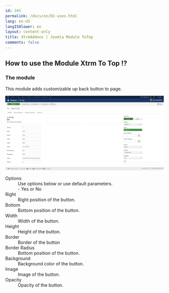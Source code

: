 ```yaml
---
id: 241
permalink: /docs/en/02-uses.html
lang: en-US
langISOlower: en
layout: content-only
title: XtrmAddons | Joomla Module ToTop
comments: false
---
```


<article class="main-content d-flex">
  <div class="p-2 flex-grow-1">
    <h2>How to use the Module Xtrm To Top !?</h2>
    <h3>The module</h3>
    <p>This module adds customizable up back button to page.</p>
    <a href="/assets/images/mod-xtrmtotop.jpg" class="bordered" target="_blank">
      <img src="/assets/images/mod-xtrmtotop.jpg" alt="Module Xtrm ToTop" title="Module Xtrm ToTop" />
    </a> 
    <dl class="tableDef">
      <dt class="float-left">Options</dt>
      <dd class="float-left">
        Use options below or use default parameters.<br>
        - Yes or No<br>
      </dd>
      <dt class="float-left clearfix">Right</dt>
      <dd class="float-left">Right position of the button.</dd>
      <dt class="float-left clearfix">Bottom</dt>
      <dd class="float-left">Bottom position of the button.</dd>
      <dt class="float-left clearfix">Width</dt>
      <dd class="float-left">Width of the button.</dd>
      <dt class="float-left clearfix">Height</dt>
      <dd class="float-left">Height of the button.</dd>
      <dt class="float-left clearfix">Border</dt>
      <dd class="float-left">Border of the button</dd>
      <dt class="float-left clearfix">Border Radius</dt>
      <dd class="float-left">Bottom position of the button.</dd>
      <dt class="float-left clearfix">Background</dt>
      <dd class="float-left">Background color of the button.</dd>
      <dt class="float-left clearfix">Image</dt>
      <dd class="float-left">Image of the button.</dd>
      <dt class="float-left clearfix">Opacity</dt>
      <dd class="float-left">Opacity of the button.</dd>
    </dl>
  </div>
</article>